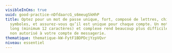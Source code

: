 ```yaml
---
visibleInCms: true
uuid: good-practice-nDfdaarcG_s6meugSkHhP
title: Optez pour un mot de passe unique, fort, composé de lettres, chiffres et
  symboles, et assurez-vous qu’il est unique pour chaque compte. Un mot de passe
  long (minimum 12 caractères) et complexe rend beaucoup plus difficile l'accès
  non autorisé à votre compte de messagerie.
thematique: thematique-kW-FytF1BDPDcjYzpVQvr
niveau: essentiel
---
```

